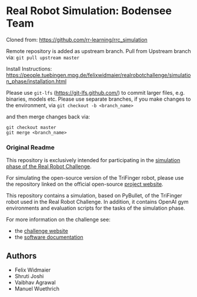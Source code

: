 # Real Robot Simulation: Bodensee Team

Cloned from: https://github.com/rr-learning/rrc_simulation

Remote repository is added as upstream branch.
Pull from Upstream branch via:
`git pull upstream master`

Install Instructions:
https://people.tuebingen.mpg.de/felixwidmaier/realrobotchallenge/simulation_phase/installation.html



Please use `git-lfs` (https://git-lfs.github.com/) to commit larger files, e.g. binaries, models etc.
Please use separate branches, if you make changes to the environment, via 
`git checkout -b <branch_name>`

and then merge changes back via:
```
git checkout master
git merge <branch_name>
```


### Original Readme

This repository is exclusively intended for participating
in the [simulation phase of the Real Robot Challenge](https://real-robot-challenge.com/simulation_phase).

For simulating the open-source version of the TriFinger robot, please use the 
repository linked on the official open-source [project website](https://sites.google.com/view/trifinger).


This repository contains a simulation, based on PyBullet, of the TriFinger robot
used in the Real Robot Challenge. In addition, it contains OpenAI gym
environments and evaluation scripts for the tasks of the simulation phase.

For more information on the challenge see:

- the [challenge website](https://real-robot-challenge.com)
- the [software
  documentation](https://people.tuebingen.mpg.de/felixwidmaier/realrobotchallenge/index.html)
  
  
## Authors
- Felix Widmaier
- Shruti Joshi
- Vaibhav Agrawal
- Manuel Wuethrich
